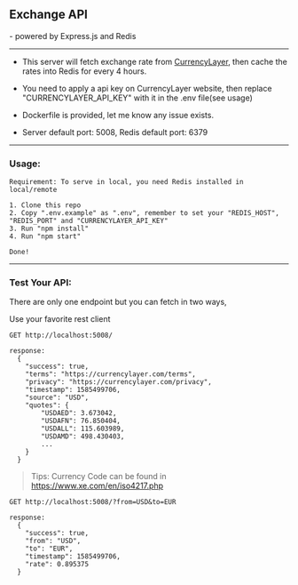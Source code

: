 ## Exchange API

\- powered by Express.js and Redis

---

- This server will fetch exchange rate from [CurrencyLayer](https://currencylayer.com/), then cache the rates into Redis for every 4 hours.

- You need to apply a api key on CurrencyLayer website, then replace "CURRENCYLAYER_API_KEY" with it in the .env file(see usage)

- Dockerfile is provided, let me know any issue exists.

- Server default port: 5008, Redis default port: 6379

---

### Usage:

```
Requirement: To serve in local, you need Redis installed in local/remote

1. Clone this repo
2. Copy ".env.example" as ".env", remember to set your "REDIS_HOST", "REDIS_PORT" and "CURRENCYLAYER_API_KEY"
3. Run "npm install"
4. Run "npm start"

Done!
```

---

### Test Your API:

There are only one endpoint but you can fetch in two ways,

Use your favorite rest client
```
GET http://localhost:5008/

response: 
  {
    "success": true,
    "terms": "https://currencylayer.com/terms",
    "privacy": "https://currencylayer.com/privacy",
    "timestamp": 1585499706,
    "source": "USD",
    "quotes": {
        "USDAED": 3.673042,
        "USDAFN": 76.850404,
        "USDALL": 115.603989,
        "USDAMD": 498.430403,
        ...
    }
  }
```
> Tips: Currency Code can be found in https://www.xe.com/en/iso4217.php
```
GET http://localhost:5008/?from=USD&to=EUR

response: 
  {
    "success": true,
    "from": "USD",
    "to": "EUR",
    "timestamp": 1585499706,
    "rate": 0.895375
  }
```